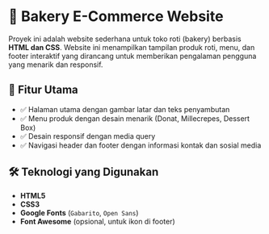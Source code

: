 ﻿# 🍰 Bakery E-Commerce Website

Proyek ini adalah website sederhana untuk toko roti (bakery) berbasis **HTML dan CSS**. Website ini menampilkan tampilan produk roti, menu, dan footer interaktif yang dirancang untuk memberikan pengalaman pengguna yang menarik dan responsif.

## 📌 Fitur Utama

- ✅ Halaman utama dengan gambar latar dan teks penyambutan
- ✅ Menu produk dengan desain menarik (Donat, Millecrepes, Dessert Box)
- ✅ Desain responsif dengan media query
- ✅ Navigasi header dan footer dengan informasi kontak dan sosial media

## 🛠️ Teknologi yang Digunakan

- **HTML5**
- **CSS3**
- **Google Fonts** (`Gabarito`, `Open Sans`)
- **Font Awesome** (opsional, untuk ikon di footer)

